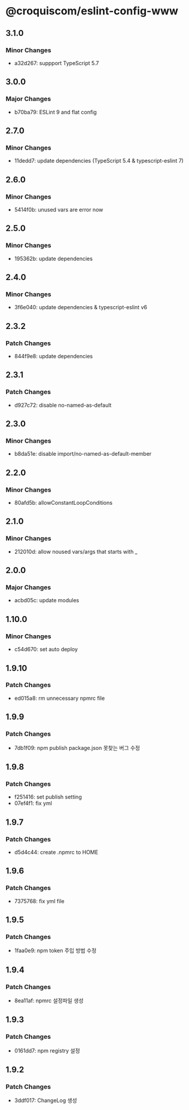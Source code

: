 # @croquiscom/eslint-config-www

## 3.1.0

### Minor Changes

- a32d267: suppport TypeScript 5.7

## 3.0.0

### Major Changes

- b70ba79: ESLint 9 and flat config

## 2.7.0

### Minor Changes

- 11dedd7: update dependencies (TypeScript 5.4 & typescript-eslint 7)

## 2.6.0

### Minor Changes

- 5414f0b: unused vars are error now

## 2.5.0

### Minor Changes

- 195362b: update dependencies

## 2.4.0

### Minor Changes

- 3f6e040: update dependencies & typescript-eslint v6

## 2.3.2

### Patch Changes

- 844f9e8: update dependencies

## 2.3.1

### Patch Changes

- d927c72: disable no-named-as-default

## 2.3.0

### Minor Changes

- b8da51e: disable import/no-named-as-default-member

## 2.2.0

### Minor Changes

- 80afd5b: allowConstantLoopConditions

## 2.1.0

### Minor Changes

- 212010d: allow noused vars/args that starts with \_

## 2.0.0

### Major Changes

- acbd05c: update modules

## 1.10.0

### Minor Changes

- c54d670: set auto deploy

## 1.9.10

### Patch Changes

- ed015a8: rm unnecessary npmrc file

## 1.9.9

### Patch Changes

- 7db1f09: npm publish package.json 못찾는 버그 수정

## 1.9.8

### Patch Changes

- f251416: set publish setting
- 07ef4f1: fix yml

## 1.9.7

### Patch Changes

- d5d4c44: create .npmrc to HOME

## 1.9.6

### Patch Changes

- 7375768: fix yml file

## 1.9.5

### Patch Changes

- 1faa0e9: npm token 주입 방법 수정

## 1.9.4

### Patch Changes

- 8ea11af: npmrc 설정파일 생성

## 1.9.3

### Patch Changes

- 0161dd7: npm registry 설정

## 1.9.2

### Patch Changes

- 3ddf017: ChangeLog 생성
